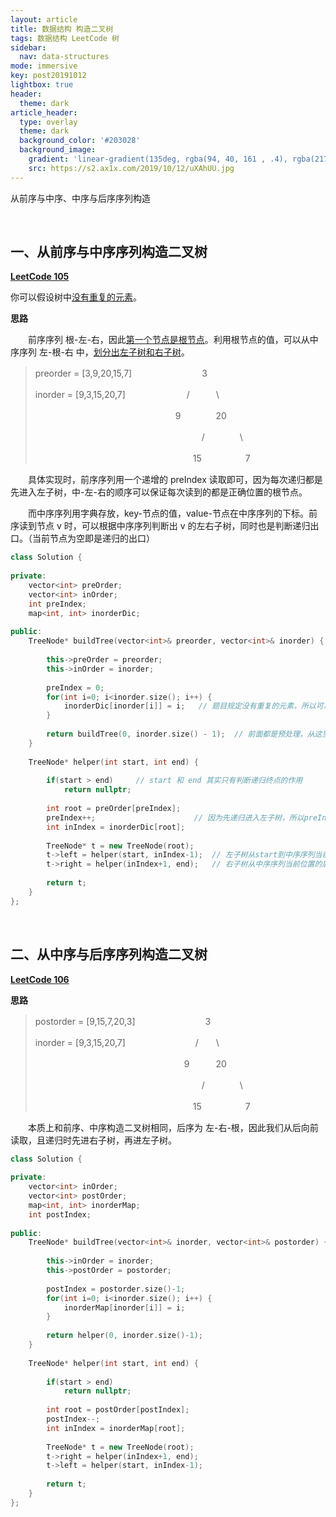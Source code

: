 ```yaml
---
layout: article
title: 数据结构 构造二叉树
tags: 数据结构 LeetCode 树
sidebar:
  nav: data-structures
mode: immersive
key: post20191012
lightbox: true
header:
  theme: dark
article_header:
  type: overlay
  theme: dark
  background_color: '#203028'
  background_image:
    gradient: 'linear-gradient(135deg, rgba(94, 40, 161 , .4), rgba(217, 169, 59, .4))'
    src: https://s2.ax1x.com/2019/10/12/uXAhUU.jpg
---
```


从前序与中序、中序与后序序列构造
<!--more-->

<br/>

## 一、从前序与中序序列构造二叉树

[**LeetCode 105**](https://leetcode-cn.com/problems/construct-binary-tree-from-preorder-and-inorder-traversal/)

你可以假设树中<u>没有重复的元素</u>。

**思路**

　　前序序列 根-左-右，因此<u>第一个节点是根节点</u>。利用根节点的值，可以从中序序列 左-根-右 中，<u>划分出左子树和右子树</u>。

> preorder = \[3,9,20,15,7\]　　　　　　　　3
>
> inorder = \[9,3,15,20,7\]　　　　　　　/　　　\
>
>　　　　　　　　　　　　　　　　9　　　　20
>
>　　　　　　　　　　　　　　　　　　　/　　　　\
>
>　　　　　　　　　　　　　　　　　　15　　　　　7

  
　　具体实现时，前序序列用一个递增的 preIndex 读取即可，因为每次递归都是先进入左子树，中-左-右的顺序可以保证每次读到的都是正确位置的根节点。
  
　　而中序序列用字典存放，key-节点的值，value-节点在中序序列的下标。前序读到节点 v 时，可以根据中序序列判断出 v 的左右子树，同时也是判断递归出口。（当前节点为空即是递归的出口）
  
<div class="snippet" markdown="1">

```c++
class Solution {
    
private:
    vector<int> preOrder;
    vector<int> inOrder;
    int preIndex;
    map<int, int> inorderDic;
    
public:
    TreeNode* buildTree(vector<int>& preorder, vector<int>& inorder) {
        
        this->preOrder = preorder;
        this->inOrder = inorder;
        
        preIndex = 0;
        for(int i=0; i<inorder.size(); i++) {
            inorderDic[inorder[i]] = i;   // 题目规定没有重复的元素，所以可以从字典找
        }
        
        return buildTree(0, inorder.size() - 1);  // 前面都是预处理，从这里开始正式进入算法核心
    }
    
    TreeNode* helper(int start, int end) {
        
        if(start > end)     // start 和 end 其实只有判断递归终点的作用
            return nullptr;
        
        int root = preOrder[preIndex];
        preIndex++;                      // 因为先递归进入左子树，所以preIndex顺序向下取，可以保证取到的都是正确的根
        int inIndex = inorderDic[root]; 
        
        TreeNode* t = new TreeNode(root);
        t->left = helper(start, inIndex-1);  // 左子树从start到中序序列当前位置的前面
        t->right = helper(inIndex+1, end);   // 右子树从中序序列当前位置的后面到end
        
        return t;
    }  
};
```

</div>


<br/>

## 二、从中序与后序序列构造二叉树

[**LeetCode 106**](https://leetcode-cn.com/problems/construct-binary-tree-from-inorder-and-postorder-traversal/)

**思路**



> postorder = \[9,15,7,20,3\]　　　　　　　　3
>
> inorder = \[9,3,15,20,7\]　　　　　　　　/　　\
>
>　　　　　　　　　　　　　　　　　9　　　20
>
>　　　　　　　　　　　　　　　　　　　/　　　　\
>
>　　　　　　　　　　　　　　　　　　15　　　　　7

　　本质上和前序、中序构造二叉树相同，后序为 左-右-根，因此我们从后向前读取，且递归时先进右子树，再进左子树。

<div class="snippet" markdown="1">

```c++
class Solution {
    
private:
    vector<int> inOrder;
    vector<int> postOrder;
    map<int, int> inorderMap;
    int postIndex;
    
public:
    TreeNode* buildTree(vector<int>& inorder, vector<int>& postorder) {
        
        this->inOrder = inorder;
        this->postOrder = postorder;
        
        postIndex = postorder.size()-1;
        for(int i=0; i<inorder.size(); i++) {
            inorderMap[inorder[i]] = i;
        }
        
        return helper(0, inorder.size()-1);
    }
    
    TreeNode* helper(int start, int end) {
        
        if(start > end)
            return nullptr;
        
        int root = postOrder[postIndex];
        postIndex--;
        int inIndex = inorderMap[root];
        
        TreeNode* t = new TreeNode(root);
        t->right = helper(inIndex+1, end);
        t->left = helper(start, inIndex-1);
        
        return t;
    }
};
```

</div>

<br/>

